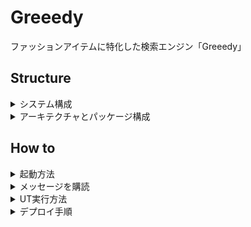 # Greeedy
ファッションアイテムに特化した検索エンジン「Greeedy」

## Structure
<details><summary>システム構成</summary>

本システムは、ファッションブランドとファッションアイテムの管理と検索を可能にするためのコンテキストです。
検索エンジンには、Amazon Opensearch Serviceを採用し、データベースには[PlanetScale](https://planetscale.com)のMySQLを採用しています。

![](./doc/システム構成図.png)

</details>

<details><summary>アーキテクチャとパッケージ構成</summary>

このアプリケーションのアーキテクチャには、エンドユーザー、管理ユーザー、外部コンテキストとAPIやMQなど様々な入出力方法を用いてやりとりするため、
ヘキサゴナルアーキテクチャ(ポートアンドアダプター)を採用しています。 
このアーキテクチャは、外部と対話するポートとアダプターを容易に追加したり、変更しやすいうえにテストもしやすい特徴があります。

![](./doc/アーキテクチャ.png)

パッケージ構成は以下の通りです。

```shell
app
├── application  # アプリケーション層
├── config  # 設定パッケージ
├── domain  # ドメイン層
│   └── model
├── exception  # 例外パッケージ
├── notification  # 通知パッケージ
└── port
    └── adapter  # ポート・アダプター層
```

</details>

## How to

<details><summary>起動方法</summary>

```bash
$ cd ~/path/to/greeedy

# .envファイルをコピーして、適切な値に書き換える
$ cp ./services/elasticsearch/.env.sample ./services/elasticsearch/.env

# コンテナの起動
$ docker-compose up --build

$ docker-compose run --rm \
  -p 8000:8000 \
  app \
  uvicorn start_app:app --host 0.0.0.0 --reload

$ mysql -h 127.0.0.1 -P 3306 -u user -p
```

 - [Greeedy API - Swagger UI](http://0.0.0.0:8000/docs)

</details>

<details><summary>メッセージを購読</summary>

あらかじめ「コンテナの起動方法」に従ってコンテナを起動してください。起動したら、別ターミナルで下記を実行します。
```bash
# キューの一覧を表示
$ aws sqs list-queues --endpoint-url http://localhost:4566

# メッセージを作成
$ aws sqs send-message \
    --queue-url http://localhost:4566/000000000000/greeedy-queue \
    --endpoint-url http://localhost:4566 \
    --message-body '{
  "notification_id": 1,
  "event": {
    "name": "レースパンチングブラウス・全2色・b71916",
    "brand_name": "DHOLIC",
    "colors": ["white", "black"],
    "price": 2570,
    "description": "[DESIGN]\n\n総レースがフェミニンなブラウスです。\nカラーネックが端正で中央のボタンが開閉できます。\n肩と裾はスカラップレースでムードUP↑\n\nレースは肩をやや覆うデザインです。\nフロントはバイアス状に、バックは縦のパンチングで\nコントラストをつけました。\nコーデの主役になるのでデニムに着流すだけでも◎\n\n\n※素材の特性上、多少透け感がございます。\nスキントーンの下着とお召しいただくと安心です。\n\n\n※製造過程上、パターンにずれが生じる\n場合がありますが不備ではございません。",
    "gender": "WOMEN",
    "images": [
      "https://www.dzimg.com/Dahong/202203/1353897_20465618_k1.jpg",
      "https://www.dzimg.com/Dahong/202203/1353897_20465619_k1.jpg",
      "https://www.dzimg.com/Dahong/202203/1353897_20465620_k1.jpg",
      "https://www.dzimg.com/Dahong/202203/1353897_20465621_k1.jpg",
      "https://www.dzimg.com/Dahong/202203/1353897_20465622_k1.jpg",
      "https://www.dzimg.com/Dahong/202203/1353897_20465623_k1.jpg",
      "https://www.dzimg.com/Dahong/202203/1353897_20465624_k1.jpg",
      "https://www.dzimg.com/Dahong/202203/1353897_20465625_k1.jpg",
      "https://www.dzimg.com/Dahong/202203/1353897_20465626_k1.jpg",
      "https://www.dzimg.com/Dahong/202203/1353897_20465627_k1.jpg",
      "https://www.dzimg.com/Dahong/202203/1353897_20465628_k1.jpg",
      "https://www.dzimg.com/Dahong/202203/1353897_20465629_k1.jpg",
      "https://www.dzimg.com/Dahong/202203/1353897_20465630_k1.jpg",
      "https://www.dzimg.com/Dahong/202203/1353897_20465631_k1.jpg",
      "https://www.dzimg.com/Dahong/202203/1353897_20465632_k1.jpg",
      "https://www.dzimg.com/Dahong/202203/1353897_20465633_k1.jpg",
      "https://www.dzimg.com/Dahong/202203/1353897_20465634_k1.jpg",
      "https://www.dzimg.com/Dahong/202203/1353897_20465635_k1.jpg",
      "https://www.dzimg.com/Dahong/202203/1353897_20465636_k1.jpg",
      "https://www.dzimg.com/Dahong/202203/1353897_20465637_k1.jpg",
      "https://www.dzimg.com/Dahong/202203/1353897_20444554_k2.jpg",
      "https://www.dzimg.com/Dahong/202203/1353897_20444555_k2.jpg",
      "https://www.dzimg.com/Dahong/202203/1353897_20444556_k2.jpg",
      "https://www.dzimg.com/Dahong/202203/1353897_20444557_k2.jpg",
      "https://www.dzimg.com/Dahong/202203/1353897_20444558_k2.jpg",
      "https://www.dzimg.com/Dahong/202203/1353897_20444559_k2.jpg",
      "https://www.dzimg.com/Dahong/202203/1353897_20444560_k2.jpg",
      "https://www.dzimg.com/Dahong/202203/1353897_20444561_k2.jpg"
    ],
    "url": "https://m.dholic.co.jp/product/goodview_item.asp?gserial=1353897",
    "meta": {
      "keywords": "レースパンチングブラウス・全2色・b71916,ブラウス,ノースリーブブラウス, 通販,ファッション,レディース,DHOLIC,ディーホリック,コスメ,コスメ通販,韓国コスメ,韓国コスメ通販,韓国ファッション,韓国通販,韓国ファッション通販, 韓国レディース通販",
      "description": "レディースファッションショッピングモールDHOLICの[レースパンチングブラウス・全2色・b71916]ページです。毎日たくさんの新商品が登録されており、即日配送商品とセール商品と割引クーポンGETのチャンスもお見逃しなく。"
    }
  },
  "occurred_on": "2022-09-01 08:41:49",
  "event_type": "ItemCreated.1",
  "version": 1,
  "producer_name": "epic-bot"
}'

# キューイングされたメッセージを表示
$ aws sqs receive-message \
    --queue-url http://localhost:4566/000000000000/greeedy-queue \
    --endpoint-url http://localhost:4566
```

</details>

<details><summary>UT実行方法</summary>

```bash
$ cd app
$ python -m pytest -v ../tests
```

</details>

<details><summary>デプロイ手順</summary>

```bash
sh build_and_push.sh taiyou24 greeedy-lightsail ./app/Dockerfile
```
</details>
